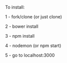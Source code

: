 To install:

1 - fork/clone (or just clone)

2 - bower install

3 - npm install

4 - nodemon (or npm start)

5 - go to localhost:3000